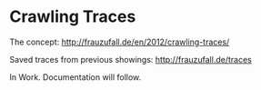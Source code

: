 Crawling Traces
===============

The concept: http://frauzufall.de/en/2012/crawling-traces/

Saved traces from previous showings: http://frauzufall.de/traces


In Work. Documentation will follow.
